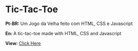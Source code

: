 # Tic-Tac-Toe

<p> <strong>Pt-BR: </strong>Um Jogo da Velha feito com HTML, CSS e Javascript</p>
<p> <strong>En: </strong>A tic-tac-toe made with HTML, CSS and Javascript</p>
<p > <strong>View: </strong> <a href="https://leoaoun.github.io/Rock-Paper-Scissors/" target="_blank"> Click Here</p>
<br>
<div align="center">



</div>
